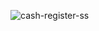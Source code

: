 ![cash-register-ss](https://github.com/user-attachments/assets/e6103468-d19c-46a6-a8f2-c990d3db30b5)
